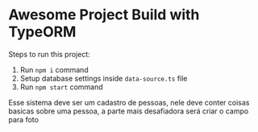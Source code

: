 # Awesome Project Build with TypeORM

Steps to run this project:

1. Run `npm i` command
2. Setup database settings inside `data-source.ts` file
3. Run `npm start` command

Esse sistema deve ser um cadastro de pessoas, nele deve conter coisas basicas sobre uma pessoa, a parte mais desafiadora será criar o campo para foto
